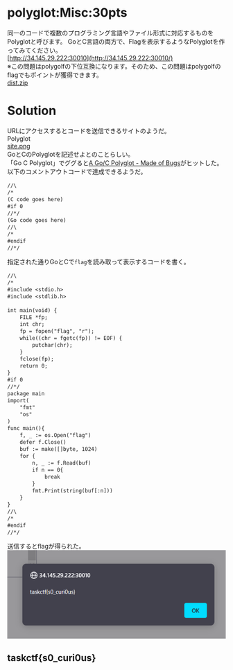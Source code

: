 # polyglot:Misc:30pts
同一のコードで複数のプログラミング言語やファイル形式に対応するものをPolyglotと呼びます。 GoとC言語の両方で、Flagを表示するようなPolyglotを作ってみてください。  
[http://34.145.29.222:30010](http://34.145.29.222:30010/)  
※この問題はpolygolfの下位互換になります。そのため、この問題はpolygolfのflagでもポイントが獲得できます。  
[dist.zip](dist.zip)  

# Solution
URLにアクセスするとコードを送信できるサイトのようだ。  
Polyglot  
[site.png](site/site.png)  
GoとCのPolyglotを記述せよとのことらしい。  
「Go C Polyglot」でググると[A Go/C Polyglot - Made of Bugs](https://blog.nelhage.com/post/a-go-c-polyglot/)がヒットした。  
以下のコメントアウトコードで達成できるようだ。  
```
//\
/*
(C code goes here)
#if 0
//*/
(Go code goes here)
//\
/*
#endif
//*/
```
指定された通りGoとCで`flag`を読み取って表示するコードを書く。  
```
//\
/*
#include <stdio.h>
#include <stdlib.h>

int main(void) {
    FILE *fp;
    int chr;
    fp = fopen("flag", "r");
    while((chr = fgetc(fp)) != EOF) {
        putchar(chr);
    }
    fclose(fp);
    return 0;
}
#if 0
//*/
package main
import(
    "fmt"
    "os"
)
func main(){
    f, _ := os.Open("flag")
    defer f.Close()
    buf := make([]byte, 1024)
    for {
        n, _ := f.Read(buf)
        if n == 0{
            break
        }
        fmt.Print(string(buf[:n]))
    }
}
//\
/*
#endif
//*/
```
送信するとflagが得られた。  
![flag.png](images/flag.png)  

## taskctf{s0_curi0us}